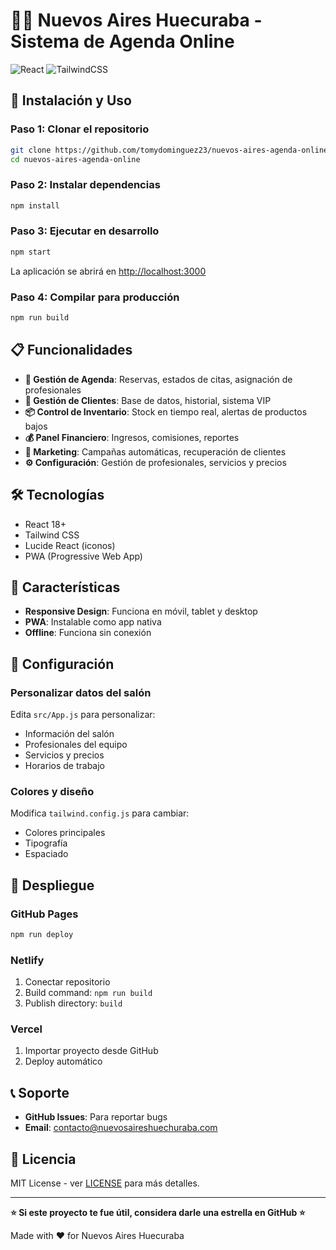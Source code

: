 # 💇‍♀️ Nuevos Aires Huecuraba - Sistema de Agenda Online

![React](https://img.shields.io/badge/React-18+-61DAFB?style=for-the-badge&logo=react)
![TailwindCSS](https://img.shields.io/badge/Tailwind-CSS-38B2AC?style=for-the-badge&logo=tailwind-css)

## 🚀 Instalación y Uso

### Paso 1: Clonar el repositorio
```bash
git clone https://github.com/tomydominguez23/nuevos-aires-agenda-online.git
cd nuevos-aires-agenda-online
```

### Paso 2: Instalar dependencias
```bash
npm install
```

### Paso 3: Ejecutar en desarrollo
```bash
npm start
```

La aplicación se abrirá en [http://localhost:3000](http://localhost:3000)

### Paso 4: Compilar para producción
```bash
npm run build
```

## 📋 Funcionalidades

- **📅 Gestión de Agenda**: Reservas, estados de citas, asignación de profesionales
- **👥 Gestión de Clientes**: Base de datos, historial, sistema VIP
- **📦 Control de Inventario**: Stock en tiempo real, alertas de productos bajos
- **💰 Panel Financiero**: Ingresos, comisiones, reportes
- **📱 Marketing**: Campañas automáticas, recuperación de clientes
- **⚙️ Configuración**: Gestión de profesionales, servicios y precios

## 🛠️ Tecnologías

- React 18+
- Tailwind CSS
- Lucide React (iconos)
- PWA (Progressive Web App)

## 📱 Características

- **Responsive Design**: Funciona en móvil, tablet y desktop
- **PWA**: Instalable como app nativa
- **Offline**: Funciona sin conexión

## 🔧 Configuración

### Personalizar datos del salón
Edita `src/App.js` para personalizar:
- Información del salón
- Profesionales del equipo
- Servicios y precios
- Horarios de trabajo

### Colores y diseño
Modifica `tailwind.config.js` para cambiar:
- Colores principales
- Tipografía
- Espaciado

## 🚀 Despliegue

### GitHub Pages
```bash
npm run deploy
```

### Netlify
1. Conectar repositorio
2. Build command: `npm run build`
3. Publish directory: `build`

### Vercel
1. Importar proyecto desde GitHub
2. Deploy automático

## 📞 Soporte

- **GitHub Issues**: Para reportar bugs
- **Email**: contacto@nuevosaireshuechuraba.com

## 📄 Licencia

MIT License - ver [LICENSE](LICENSE) para más detalles.

---

**⭐ Si este proyecto te fue útil, considera darle una estrella en GitHub ⭐**

Made with ❤️ for Nuevos Aires Huecuraba

